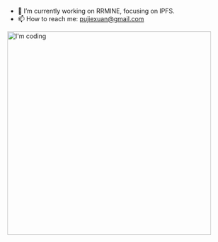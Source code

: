 
- 🔭 I’m currently working on RRMINE, focusing on IPFS.
- 📫 How to reach me: pujiexuan@gmail.com

<img src="https://user-images.githubusercontent.com/7934974/123234340-71795400-d50d-11eb-911d-c0c5acfb497d.gif" width = "460" alt="I'm coding" align=center />
